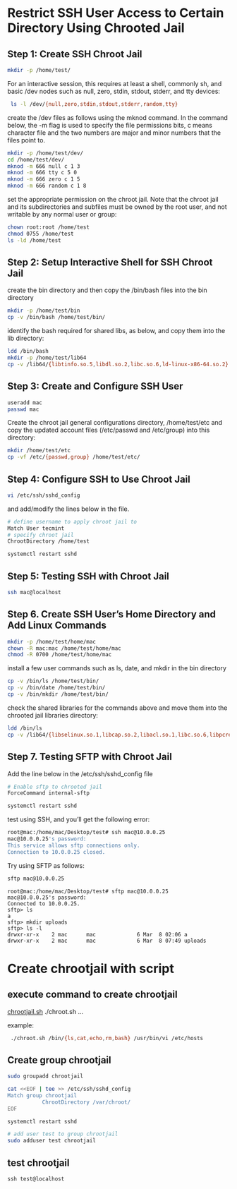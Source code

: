 # Restrict SSH User Access to Certain Directory Using Chrooted Jail
## Step 1: Create SSH Chroot Jail
```sh
mkdir -p /home/test/
```
For an interactive session, this requires at least a shell, commonly sh, and basic /dev nodes such as null, zero, stdin, stdout, stderr, and tty devices:
```sh
 ls -l /dev/{null,zero,stdin,stdout,stderr,random,tty}
```
create the /dev files as follows using the mknod command. In the command below, the -m flag is used to specify the file permissions bits, c means character file and the two numbers are major and minor numbers that the files point to.

```sh
mkdir -p /home/test/dev/  
cd /home/test/dev/
mknod -m 666 null c 1 3
mknod -m 666 tty c 5 0
mknod -m 666 zero c 1 5
mknod -m 666 random c 1 8
```
set the appropriate permission on the chroot jail. Note that the chroot jail and its subdirectories and subfiles must be owned by the root user, and not writable by any normal user or group:
```sh
chown root:root /home/test
chmod 0755 /home/test
ls -ld /home/test
```
## Step 2: Setup Interactive Shell for SSH Chroot Jail
create the bin directory and then copy the /bin/bash files into the bin directory
```bash
mkdir -p /home/test/bin
cp -v /bin/bash /home/test/bin/
```
identify the bash required for shared libs, as below, and copy them into the lib directory:

```sh
ldd /bin/bash
mkdir -p /home/test/lib64
cp -v /lib64/{libtinfo.so.5,libdl.so.2,libc.so.6,ld-linux-x86-64.so.2} /home/test/lib64/
```


## Step 3: Create and Configure SSH User
```sh
useradd mac
passwd mac
```
Create the chroot jail general configurations directory, /home/test/etc and copy the updated account files (/etc/passwd and /etc/group) into this directory:
```sh
mkdir /home/test/etc
cp -vf /etc/{passwd,group} /home/test/etc/
```
## Step 4: Configure SSH to Use Chroot Jail
```sh
vi /etc/ssh/sshd_config
```
and add/modify the lines below in the file.

```sh
# define username to apply chroot jail to
Match User tecmint
# specify chroot jail
ChrootDirectory /home/test
```
```sh
systemctl restart sshd
```

## Step 5: Testing SSH with Chroot Jail
```sh
ssh mac@localhost
```

## Step 6. Create SSH User’s Home Directory and Add Linux Commands
```sh
mkdir -p /home/test/home/mac
chown -R mac:mac /home/test/home/mac
chmod -R 0700 /home/test/home/mac
```
install a few user commands such as ls, date, and mkdir in the bin directory
```sh
cp -v /bin/ls /home/test/bin/
cp -v /bin/date /home/test/bin/
cp -v /bin/mkdir /home/test/bin/
```
check the shared libraries for the commands above and move them into the chrooted jail libraries directory:
```sh
ldd /bin/ls
cp -v /lib64/{libselinux.so.1,libcap.so.2,libacl.so.1,libc.so.6,libpcre.so.1,libdl.so.2,ld-linux-x86-64.so.2,libattr.so.1,libpthread.so.0} /home/test/lib64/
```
## Step 7. Testing SFTP with Chroot Jail
Add the line below in the /etc/ssh/sshd_config file
```sh
# Enable sftp to chrooted jail
ForceCommand internal-sftp
```
```sh
systemctl restart sshd
```
test using SSH, and you’ll get the following error:
```sh
root@mac:/home/mac/Desktop/test# ssh mac@10.0.0.25
mac@10.0.0.25's password: 
This service allows sftp connections only.
Connection to 10.0.0.25 closed.
```
Try using SFTP as follows:
```sh
sftp mac@10.0.0.25
```
```
root@mac:/home/mac/Desktop/test# sftp mac@10.0.0.25
mac@10.0.0.25's password: 
Connected to 10.0.0.25.
sftp> ls
a  
sftp> mkdir uploads
sftp> ls -l
drwxr-xr-x    2 mac      mac             6 Mar  8 02:06 a
drwxr-xr-x    2 mac      mac             6 Mar  8 07:49 uploads
```

# Create chrootjail with script
 ## execute command to create chrootjail
[chrootjail.sh](https://github.com/luudinhmac/linux_scripts/blob/master/chrootjail/chrootjail.sh)
./chroot.sh <path-to-command1> <path-to-command2> ... <path-to-command-n>

 example:
```sh
 ./chroot.sh /bin/{ls,cat,echo,rm,bash} /usr/bin/vi /etc/hosts
 ```
 ## Create group chrootjail
 ```sh
 sudo groupadd chrootjail
 ```
 ```sh
 cat <<EOF | tee >> /etc/ssh/sshd_config
 Match group chrootjail
            ChrootDirectory /var/chroot/
 EOF
 
systemctl restart sshd

# add user test to group chrootjail
sudo adduser test chrootjail
```
## test chrootjail
```
ssh test@localhost
```
